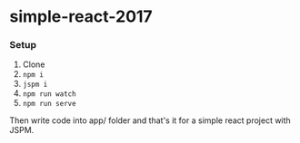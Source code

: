 # simple-react-2017

### Setup

1. Clone
1. `npm i`
1. `jspm i`
1. `npm run watch`
1. `npm run serve`

Then write code into app/ folder and that's it for a simple react project with JSPM.
